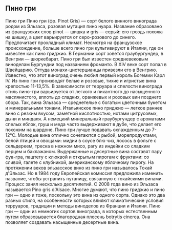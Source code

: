 ## Пино гри 

Пино гри
Пино гри (фр. Pinot Gris) — сорт белого винного винограда родом из Эльзаса, розовая мутация пино нуара. Название образовано из французских слов pinot — шишка и gris — серый: его гроздь похожа на шишку, а цвет варьируется от серо-розового до синего. Предпочитает прохладный климат. Несмотря на французское происхождение, больше всего пино гри культивируют в Италии, где он известен как пино гриджио. В Германии сорт зовется граубургундер, в Венгрии — шюркебарат.
Пино гри был известен средневековым виноделам Бургундии под названием фроманто. В XIV веке сорт попал в Швейцарию. Оттуда монахи-цистерцианцы привезли его в Венгрию. Известно, что этот виноград очень любил первый король Богемии Карл IV.
Из пино гри производят белые и розовые, тихие и игристые вина крепостью 11-13,5%. В зависимости от терруара и спелости винограда стиль пино-гри варьируется от легкого и пикантного до насыщенного маслянистого, вплоть до сладких, оранжевых и розовых вин позднего сбора. Так, вина Эльзаса — среднетелые с богатым цветочным букетом и минеральными тонами. Итальянское пино гриджио — легкое раннее вино с резким вкусом, заметной кислотностью, нотами цитрусовых, дыни и миндаля. А немецкий минеральный граубургундер с ароматами спелых яблок, груш и меда часто выдерживают в дубе, что делает его похожим на шардоне.
Пино гри лучше подавать охлажденным до 7-12°C. Молодые вина отлично сочетаются с рыбой, морепродуктами, белой птицей и овощами: мидии в соусе блю чиз, лосось в фольге с сельдереем, треска в нежном мисо, рагу из индейки со сладким перцем и баклажаном.
Выдержанные и десертные вина составят пару фуа-гра, паштету с клюквой и открытым пирогам с фруктами: со сливой, галете с клубникой, американскому яблочному пирогу.
На протяжении веков эльзасское вино из пино гри называлось Токай д'Эльзас. Но в 1984 году Европейская комиссия предложила изменить название, чтобы устранить путаницу, связанную с токайскими винами. Процесс занял несколько десятилетий. С 2008 года вино из Эльзаса называется Pino gris d'Alsace.
Многие думают, что пино гриджио и пино гри — одно и тоже, поскольку это вина из одного сорта. Однако это два разных стиля, на особенности которых влияют климатические условия терруаров, традиции и методы виноделов из Франции и Италии.
Пино гри — один из немногих сортов винограда, в которых естественным путем образовывается благородная плесень botrytis cinerea. Она позволяет создавать насыщенные десертные вина.
